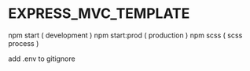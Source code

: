 # EXPRESS_MVC_TEMPLATE

npm start ( development )
npm start:prod ( production )
npm scss ( scss process )

add .env to gitignore